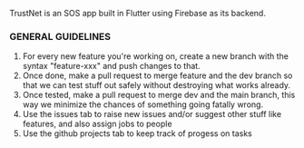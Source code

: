TrustNet is an SOS app built in Flutter using Firebase as its backend. 

### GENERAL GUIDELINES 
1. For every new feature you're working on, create a new branch with the syntax "feature-xxx" and push changes to that. 
2. Once done, make a pull request to merge feature and the dev branch so that we can test stuff out safely without destroying what works already. 
3. Once tested, make a pull request to merge dev and the main branch, this way we minimize the chances of something going fatally wrong.
4. Use the issues tab to raise new issues and/or suggest other stuff like features, and also assign jobs to people
5. Use the github projects tab to keep track of progess on tasks